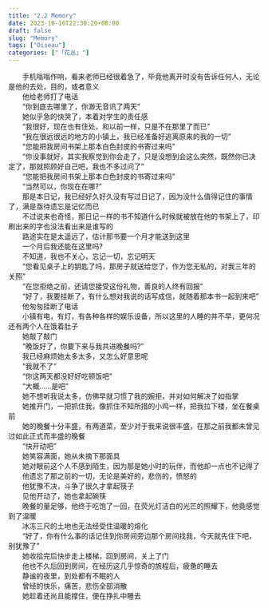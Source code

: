 ```yaml
---  
title: "2.2 Memory"  
date: 2023-10-16T22:30:20+08:00  
draft: false  
slug: "Memory"  
tags: ["Oiseau"]  
categories: ["「花丛」"]  
---  
```

　　手机嗡嗡作响，看来老师已经很着急了，毕竟他离开时没有告诉任何人，无论是他的去处，目的，或者意义  
　　他给老师打了电话  
　　“你到底去哪里了，你渺无音讯了两天”  
　　她似乎急的快哭了，本着对学生的责任感  
　　“我很好，现在也有住处，和以前一样，只是不在那里了而已”  
　　“我在很远很远的地方的小镇上，我已经准备好逃离原来的我的一切”  
　　“您能把我房间书架上那本白色封皮的书寄过来吗”  
　　“你没事就好，其实我察觉到你会走了，只是没想到会这么突然，既然你已决定了，那就照顾好自己吧，我也不多过问了”  
　　“您能把我房间书架上那本白色封皮的书寄过来吗”  
　　“当然可以，你现在在哪?”  
　　那是本日记，我已经好久好久没有写过日记了，因为没什么值得记住的事情了，满是亟待遗忘是记忆而已  
　　不过说来也奇怪，那日记一样的书不知道什么时候就被放在他的书架上了，印刷出来的字也没法看出来是谁写的  
　　路途实在是太遥远了，估计那书要一个月才能送到这里  
　　一个月后我还能在这里吗?  
　　不知道，我也不关心，忘记一切，忘记明天  
　　“您看见桌子上的钥匙了吗，那房子就送给您了，作为您无私的，对我三年的关照”  
　　“在您拒绝之前，还请您接受这份礼物，善良的人终有回报”  
　　“好了，我要挂断了，有什么想对我说的话写成信，就随着那本书一起到来吧”  
　　他匆匆挂断了电话  
　　小镇有电，有灯，有各种各样的娱乐设备，所以这里的人睡的并不早，更何况还有两个人在饿着肚子  
　　她敲了敲门  
　　“晚饭好了，你要下来与我共进晚餐吗?”  
　　我已经麻烦她太多太多，又怎么好意思呢  
　　“我就不了”  
　　“你这两天都没好好吃顿饭吧”  
　　“大概......是吧”  
　　她不想听我说太多，仿佛早就习惯了我的婉拒，并对如何解决了如指掌  
　　她推开门，一把抓住我，像抓住不知所措的小鸡一样，把我拉下楼，坐在餐桌前  
　　她的晚餐十分丰盛，有两道菜，至少对于我来说很丰盛，在那之前我都未曾见过如此正式而丰盛的晚餐  
　　“快开动吧”  
　　她笑容满面，她从未摘下那面具  
　　她对眼前这个人不感到陌生，因为那是她小时的玩伴，而他却一点也不记得了  
　　他遗忘了那之前的一切，无论是美好的，悲伤的，愤怒的  
　　他犹豫不决，斗争了很久才拿起筷子  
　　见他开动了，她也拿起碗筷  
　　晚餐的量足够，他终于吃饱了一回，在荧光灯洁白的光芒的照耀下，他竟感觉到了温暖  
　　冰冻三尺的土地也无法经受住温暖的熔化  
　　“好了，你有什么事的话记住到你房间旁边那个房间找我，今天就先住下吧，别犹豫了”  
　　她收拾完后快步走上楼梯，回到房间，关上了门  
　　他也不久后回到房间，在经历这几乎惊奇的旅程后，疲惫的睡去  
　　静谧的夜里，到处都有不眠的人  
　　曾经的快乐，痛苦，悲伤全部消散  
　　她趁着还尚且能撑住，便在挣扎中睡去  
　　
　　
　　
　　
　　
　　
